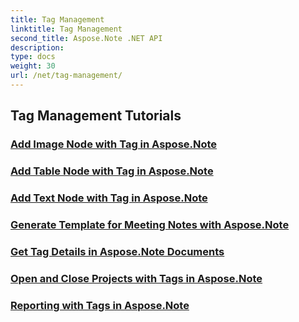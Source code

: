 ```yaml
---
title: Tag Management
linktitle: Tag Management
second_title: Aspose.Note .NET API
description: 
type: docs
weight: 30
url: /net/tag-management/
---
```


## Tag Management Tutorials
### [Add Image Node with Tag in Aspose.Note](./add-image-node-tag/)
### [Add Table Node with Tag in Aspose.Note](./add-table-node-tag/)
### [Add Text Node with Tag in Aspose.Note](./add-text-node-tag/)
### [Generate Template for Meeting Notes with Aspose.Note](./generate-template-meeting-notes/)
### [Get Tag Details in Aspose.Note Documents](./get-tag-details/)
### [Open and Close Projects with Tags in Aspose.Note](./open-close-projects-tags/)
### [Reporting with Tags in Aspose.Note](./reporting-tags/)